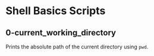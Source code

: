 # Shell Basics Scripts

## 0-current_working_directory
Prints the absolute path of the current directory using `pwd`.
